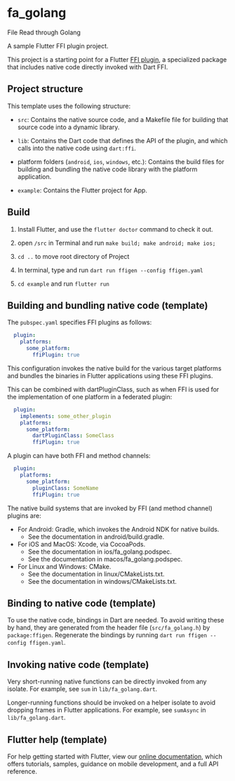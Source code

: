 # fa_golang

File Read through Golang

A sample Flutter FFI plugin project.

This project is a starting point for a Flutter
[FFI plugin](https://docs.flutter.dev/development/platform-integration/c-interop),
a specialized package that includes native code directly invoked with Dart FFI.

## Project structure

This template uses the following structure:

* `src`: Contains the native source code, and a Makefile file for building
  that source code into a dynamic library.

* `lib`: Contains the Dart code that defines the API of the plugin, and which
  calls into the native code using `dart:ffi`.

* platform folders (`android`, `ios`, `windows`, etc.): Contains the build files
  for building and bundling the native code library with the platform application.

* `example`: Contains the Flutter project for App. 

## Build 

1. Install Flutter, and use the `flutter doctor` command to check it out.

2. open `/src` in Terminal and run `make build; make android; make ios;`

3. `cd ..` to move root directory of Project
4. In terminal, type and run `dart run ffigen --config ffigen.yaml`
5. `cd example` and run `flutter run`




## Building and bundling native code (template)

The `pubspec.yaml` specifies FFI plugins as follows:

```yaml
  plugin:
    platforms:
      some_platform:
        ffiPlugin: true
```

This configuration invokes the native build for the various target platforms
and bundles the binaries in Flutter applications using these FFI plugins.

This can be combined with dartPluginClass, such as when FFI is used for the
implementation of one platform in a federated plugin:

```yaml
  plugin:
    implements: some_other_plugin
    platforms:
      some_platform:
        dartPluginClass: SomeClass
        ffiPlugin: true
```

A plugin can have both FFI and method channels:

```yaml
  plugin:
    platforms:
      some_platform:
        pluginClass: SomeName
        ffiPlugin: true
```

The native build systems that are invoked by FFI (and method channel) plugins are:

* For Android: Gradle, which invokes the Android NDK for native builds.
  * See the documentation in android/build.gradle.
* For iOS and MacOS: Xcode, via CocoaPods.
  * See the documentation in ios/fa_golang.podspec.
  * See the documentation in macos/fa_golang.podspec.
* For Linux and Windows: CMake.
  * See the documentation in linux/CMakeLists.txt.
  * See the documentation in windows/CMakeLists.txt.

## Binding to native code (template)

To use the native code, bindings in Dart are needed.
To avoid writing these by hand, they are generated from the header file
(`src/fa_golang.h`) by `package:ffigen`.
Regenerate the bindings by running `dart run ffigen --config ffigen.yaml`.

## Invoking native code (template)

Very short-running native functions can be directly invoked from any isolate.
For example, see `sum` in `lib/fa_golang.dart`.

Longer-running functions should be invoked on a helper isolate to avoid
dropping frames in Flutter applications.
For example, see `sumAsync` in `lib/fa_golang.dart`.

## Flutter help (template)

For help getting started with Flutter, view our
[online documentation](https://flutter.dev/docs), which offers tutorials,
samples, guidance on mobile development, and a full API reference.

